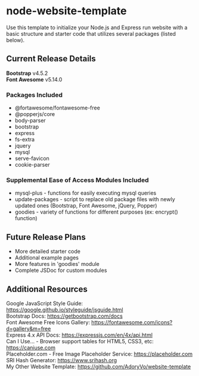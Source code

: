 # node-website-template
Use this template to initialize your Node.js and Express run website with a basic structure and starter code that utilizes several packages (listed below).

## Current Release Details
<b>Bootstrap</b> v4.5.2
<br>
<b>Font Awesome</b> v5.14.0

### Packages Included
<ul>
  <li>@fortawesome/fontawesome-free</li>
  <li>@popperjs/core</li>
  <li>body-parser</li>
  <li>bootstrap</li>
  <li>express</li>
  <li>fs-extra</li>
  <li>jquery</li>
  <li>mysql</li>
  <li>serve-favicon</li>
  <li>cookie-parser</li>
 </ul>
 
### Supplemental Ease of Access Modules Included
<ul>
  <li>mysql-plus - functions for easily executing mysql queries</li>
  <li>update-packages - script to replace old package files with newly updated ones (Bootstrap, Font Awesome, jQuery, Popper)</li> 
  <li>goodies - variety of functions for different purposes (ex: encrypt() function)</li>
</ul>

## Future Release Plans
<ul>
  <li>More detailed starter code</li>
  <li>Additional example pages</li>
  <li>More features in 'goodies' module</li>
  <li>Complete JSDoc for custom modules</li>
</ul>

## Additional Resources
Google JavaScript Style Guide: https://google.github.io/styleguide/jsguide.html
<br>
Bootstrap Docs: https://getbootstrap.com/docs
<br>
Font Awesome Free Icons Gallery: https://fontawesome.com/icons?d=gallery&m=free
<br>
Express 4.x API Docs: https://expressjs.com/en/4x/api.html
<br>
Can I Use... - Browser support tables for HTML5, CSS3, etc: https://caniuse.com
<br>
Placeholder.com - Free Image Placeholder Service: https://placeholder.com
<br>
SRI Hash Generator: https://www.srihash.org
<br>
My Other Website Template: https://github.com/AdoryVo/website-template
